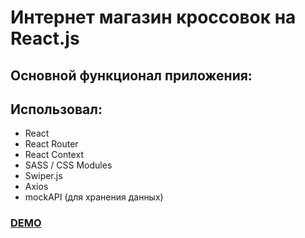 # Интернет магазин кроссовок на React.js
## Основной функционал приложения: 


## Использовал:
- React
- React Router
- React Context
- SASS / CSS Modules
- Swiper.js
- Axios
- mockAPI (для хранения данных)

[<h3> DEMO </h3>](https://sheyhmansur.github.io/safort/)

